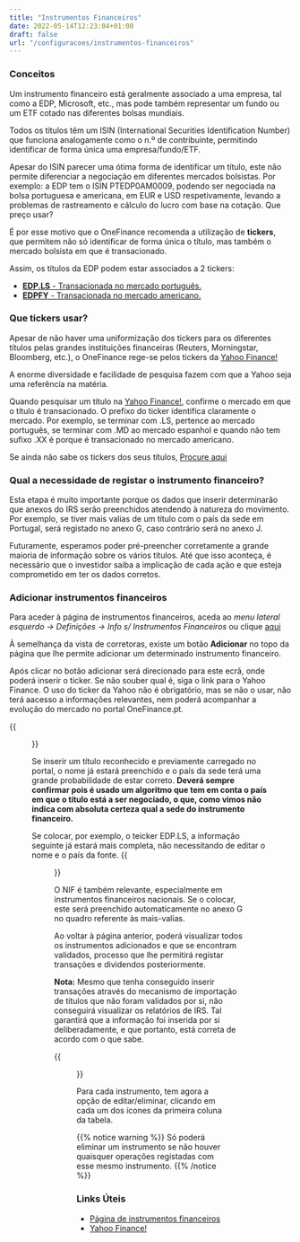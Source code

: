 ```yaml
---
title: "Instrumentos Financeiros"
date: 2022-05-14T12:23:04+01:00
draft: false
url: "/configuracoes/instrumentos-financeiros"
---
```



### Conceitos 
Um instrumento financeiro está geralmente associado a uma empresa, tal como a EDP, Microsoft, etc., mas pode também representar um fundo ou um ETF cotado nas diferentes bolsas mundiais.

Todos os títulos têm um ISIN (International Securities Identification Number) que funciona analogamente como o n.º de contribuinte, permitindo identificar de forma única uma empresa/fundo/ETF. 

Apesar do ISIN parecer uma ótima forma de identificar um título, este não permite diferenciar a negociação em diferentes mercados bolsistas. Por exemplo: a EDP tem o ISIN PTEDP0AM0009, podendo ser negociada na bolsa portuguesa e americana, em EUR e USD respetivamente, levando a problemas de rastreamento e cálculo do lucro com base na cotação. Que preço usar? 

É por esse motivo que o OneFinance recomenda a utilização de **tickers**, que permitem não só identificar de forma única o título, mas também o mercado bolsista em que é transacionado.

Assim, os títulos da EDP podem estar associados a 2 tickers:
- [**EDP.LS** - Transacionada no mercado português.](https://finance.yahoo.com/quote/EDP.LS)
- [**EDPFY** - Transacionada no mercado americano.](https://finance.yahoo.com/quote/EDPFY) 


### Que tickers usar?
Apesar de não haver uma uniformização dos tickers para os diferentes títulos pelas grandes instituições financeiras (Reuters, Morningstar, Bloomberg, etc.), o OneFinance rege-se pelos tickers da [Yahoo Finance!](https://finance.yahoo.com/)

A enorme diversidade e facilidade de pesquisa fazem com que a Yahoo seja uma referência na matéria.

Quando pesquisar um título na [Yahoo Finance!](https://finance.yahoo.com), confirme o mercado em que o título é transacionado. O prefixo do ticker identifica claramente o mercado. Por exemplo, se terminar com .LS, pertence ao mercado português, se terminar com .MD ao mercado espanhol e quando não tem sufixo .XX é porque é transacionado no mercado americano.

Se ainda não sabe os tickers dos seus títulos, [Procure aqui](https://finance.yahoo.com)

### Qual a necessidade de registar o instrumento financeiro?
Esta etapa é muito importante porque os dados que inserir determinarão que anexos do IRS serão preenchidos atendendo à natureza do movimento. Por exemplo, se tiver mais valias de um título com o país da sede em Portugal, será registado no anexo G, caso contrário será no anexo J.   

Futuramente, esperamos poder pré-preencher corretamente a grande maioria de informação sobre os vários títulos. Até que isso aconteça, é necessário que o investidor saiba a implicação de cada ação e que esteja comprometido em ter os dados corretos.


### Adicionar instrumentos financeiros
Para aceder à página de instrumentos financeiros, aceda ao *menu lateral esquerdo → Definições → Info s/ Instrumentos Financeiros* ou clique [aqui](https://onefinance.pt/my/instrument-info)

À semelhança da vista de corretoras, existe um botão **Adicionar** no topo da página que lhe permite adicionar um determinado instrumento financeiro.

Após clicar no botão adicionar será direcionado para este ecrã, onde poderá inserir o ticker. Se não souber qual é, siga o link para o Yahoo Finance. O uso do ticker da Yahoo não é obrigatório, mas se não o usar, não terá aacesso a informações relevantes, nem poderá acompanhar a evolução do mercado no portal OneFinance.pt.

{{<figure src="/configuracoes/pesquisar-instrumento.png" title="Pesquisar instrumento Financeiro" class="center">}}

Se inserir um título reconhecido e previamente carregado no portal, o nome já estará preenchido e o país da sede terá uma grande probabilidade de estar correto. **Deverá sempre confirmar pois é usado um algoritmo que tem em conta o país em que o título está a ser negociado, o que, como vimos não indica com absoluta certeza qual a sede do instrumento financeiro.**

Se colocar, por exemplo, o teicker EDP.LS, a informação seguinte já estará mais completa, não necessitando de editar o nome e o país da fonte.
{{<figure src="/configuracoes/adicionar-instrumento.png" title="Adicionar Instrumento Financeiro" class="center">}}

O NIF é também relevante, especialmente em instrumentos financeiros nacionais. Se o colocar, este será preenchido automaticamente no anexo G no quadro referente às mais-valias.

Ao voltar à página anterior, poderá visualizar todos os instrumentos adicionados e que se encontram validados, processo que lhe permitirá registar transações e dividendos posteriormente.

**Nota:** Mesmo que tenha conseguido inserir transações através do mecanismo de importação de títulos que não foram validados por si, não conseguirá visualizar os relatórios de IRS. Tal garantirá que a informação foi inserida por si deliberadamente, e que portanto, está correta de acordo com o que sabe.

{{<figure src="/configuracoes/instrumentos-validados.png" title="Instrumentos Validados" class="center">}}

Para cada instrumento, tem agora a opção de editar/eliminar, clicando em cada um dos ícones da primeira coluna da tabela.

{{% notice warning %}}
Só poderá eliminar um instrumento se não houver quaisquer operações registadas com esse mesmo instrumento.
{{% /notice %}}

### Links Úteis
- [Página de instrumentos financeiros](https://onefinance.pt/my/instrument-info)
- [Yahoo Finance!](https://finance.yahoo.com)

